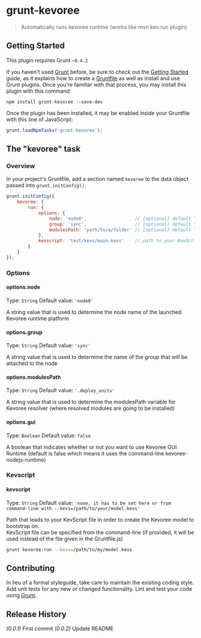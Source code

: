 # grunt-kevoree

> Automatically runs kevoree runtime (works like mvn kev:run plugin)

## Getting Started
This plugin requires Grunt `~0.4.2`

If you haven't used [Grunt](http://gruntjs.com/) before, be sure to check out the [Getting Started](http://gruntjs.com/getting-started) guide, as it explains how to create a [Gruntfile](http://gruntjs.com/sample-gruntfile) as well as install and use Grunt plugins. Once you're familiar with that process, you may install this plugin with this command:

```shell
npm install grunt-kevoree --save-dev
```

Once the plugin has been installed, it may be enabled inside your Gruntfile with this line of JavaScript:

```js
grunt.loadNpmTasks('grunt-kevoree');
```

## The "kevoree" task

### Overview
In your project's Gruntfile, add a section named `kevoree` to the data object passed into `grunt.initConfig()`.

```js
grunt.initConfig({
    kevoree: {
        run: {
            options: {
                node: 'node0',                  // [optional] default "node0"
                group: 'sync',                  // [optional] default "sync"
                modulesPath: 'path/to/a/folder' // [optional] default "node_modules/grunt-kevoree"
            },
            kevscript: 'test/kevs/main.kevs'    // path to your KevScript file
        }
    }
});
```

### Options

#### options.node
Type: `String`
Default value: `'node0'`

A string value that is used to determine the node name of the launched Kevoree runtime platform

#### options.group
Type: `String`
Default value: `'sync'`

A string value that is used to determine the name of the group that will be attached to the node

#### options.modulesPath
Type: `String`
Default value: `'.deploy_units'`

A string value that is used to determine the modulesPath variable for Kevoree resolver (where resolved modules are going to be installed)

#### options.gui
Type: `Boolean`
Default value: `false`

A boolean that indicates whether or not you want to use Kevoree GUI Runtime (default is false which means it uses the command-line kevoree-nodejs-runtime)

### Kevscript

#### kevscript
Type: `String`
Default value: `'none, it has to be set here or from command-line with --kevs=/path/to/your/model.kevs'`

Path that leads to your KevScript file in order to create the Kevoree model to bootstrap on.  
KevScript file can be specified from the command-line (if provided, it will be used instead of the file given in the Gruntfile.js)  

```sh
grunt kevoree:run --kevs=/path/to/my/model.kevs
```

## Contributing
In lieu of a formal styleguide, take care to maintain the existing coding style. Add unit tests for any new or changed functionality. Lint and test your code using [Grunt](http://gruntjs.com/).

## Release History
_(0.0.1)_ First commit
_(0.0.2)_ Update README

